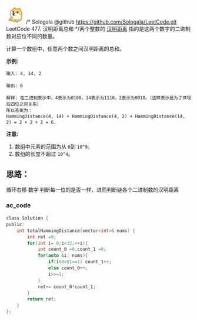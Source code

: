 ![](https://github.com/Sologala/SomeThings/blob/master/face.jpg?raw=true)
/*
    Sologala   @github    https://github.com/Sologala/LeetCode.git
    LeetCode   477. 汉明距离总和
*/两个整数的 [汉明距离](https://baike.baidu.com/item/%E6%B1%89%E6%98%8E%E8%B7%9D%E7%A6%BB/475174?fr=aladdin) 指的是这两个数字的二进制数对应位不同的数量。

计算一个数组中，任意两个数之间汉明距离的总和。

**示例:**

```
输入: 4, 14, 2

输出: 6

解释: 在二进制表示中，4表示为0100，14表示为1110，2表示为0010。（这样表示是为了体现后四位之间关系）
所以答案为：
HammingDistance(4, 14) + HammingDistance(4, 2) + HammingDistance(14, 2) = 2 + 2 + 2 = 6.
```

**注意:**

1. 数组中元素的范围为从 `0`到 `10^9`。
2. 数组的长度不超过 `10^4`。

## **思路：**

  循环右移 数字 判断每一位的是否一样，进而判断链各个二进制数的汉明距离

### **ac_code**
```c
class Solution {
public:
    int totalHammingDistance(vector<int>& nums) {
        int ret =0;
        for(int i= 0;i<32;++i){
            int count_0 =0,count_1 =0;
            for(auto &i: nums){
                if(i&0x01==1) count_1++;
                else count_0++;
                i>>=1;
            } 
            ret+= count_0*count_1;
        }
        return ret;
    }
};
```